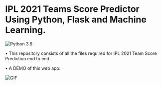 # IPL 2021 Teams Score Predictor Using Python, Flask and Machine Learning.
![Python 3.6](https://img.shields.io/badge/Python-3.6-brightgreen.svg)

• This repository consists of all the files required for IPL 2021 Team Score Prediction end to end. 

• A DEMO of this web app:

 ![GIF](ipl-score-prediction.gif)
